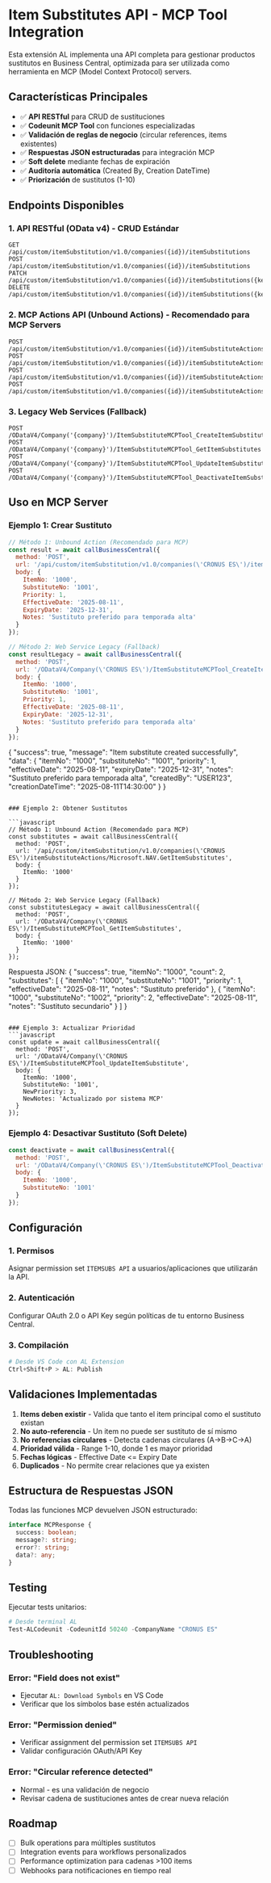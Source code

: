 # Item Substitutes API - MCP Tool Integration

Esta extensión AL implementa una API completa para gestionar productos sustitutos en Business Central, optimizada para ser utilizada como herramienta en MCP (Model Context Protocol) servers.

## Características Principales

- ✅ **API RESTful** para CRUD de sustituciones
- ✅ **Codeunit MCP Tool** con funciones especializadas
- ✅ **Validación de reglas de negocio** (circular references, items existentes)
- ✅ **Respuestas JSON estructuradas** para integración MCP
- ✅ **Soft delete** mediante fechas de expiración
- ✅ **Auditoría automática** (Created By, Creation DateTime)
- ✅ **Priorización** de sustitutos (1-10)

## Endpoints Disponibles

### 1. API RESTful (OData v4) - CRUD Estándar

```http
GET    /api/custom/itemSubstitution/v1.0/companies({id})/itemSubstitutions
POST   /api/custom/itemSubstitution/v1.0/companies({id})/itemSubstitutions
PATCH  /api/custom/itemSubstitution/v1.0/companies({id})/itemSubstitutions({keys})
DELETE /api/custom/itemSubstitution/v1.0/companies({id})/itemSubstitutions({keys})
```

### 2. MCP Actions API (Unbound Actions) - **Recomendado para MCP Servers**

```http
POST /api/custom/itemSubstitution/v1.0/companies({id})/itemSubstituteActions/Microsoft.NAV.CreateItemSubstitute
POST /api/custom/itemSubstitution/v1.0/companies({id})/itemSubstituteActions/Microsoft.NAV.GetItemSubstitutes  
POST /api/custom/itemSubstitution/v1.0/companies({id})/itemSubstituteActions/Microsoft.NAV.UpdateItemSubstitute
POST /api/custom/itemSubstitution/v1.0/companies({id})/itemSubstituteActions/Microsoft.NAV.DeactivateItemSubstitute
```

### 3. Legacy Web Services (Fallback)

```http
POST /ODataV4/Company('{company}')/ItemSubstituteMCPTool_CreateItemSubstitute
POST /ODataV4/Company('{company}')/ItemSubstituteMCPTool_GetItemSubstitutes
POST /ODataV4/Company('{company}')/ItemSubstituteMCPTool_UpdateItemSubstitute
POST /ODataV4/Company('{company}')/ItemSubstituteMCPTool_DeactivateItemSubstitute
```

## Uso en MCP Server

### Ejemplo 1: Crear Sustituto

```javascript
// Método 1: Unbound Action (Recomendado para MCP)
const result = await callBusinessCentral({
  method: 'POST',
  url: '/api/custom/itemSubstitution/v1.0/companies(\'CRONUS ES\')/itemSubstituteActions/Microsoft.NAV.CreateItemSubstitute',
  body: {
    ItemNo: '1000',
    SubstituteNo: '1001',
    Priority: 1,
    EffectiveDate: '2025-08-11',
    ExpiryDate: '2025-12-31',
    Notes: 'Sustituto preferido para temporada alta'
  }
});

// Método 2: Web Service Legacy (Fallback)
const resultLegacy = await callBusinessCentral({
  method: 'POST',
  url: '/ODataV4/Company(\'CRONUS ES\')/ItemSubstituteMCPTool_CreateItemSubstitute',
  body: {
    ItemNo: '1000',
    SubstituteNo: '1001',
    Priority: 1,
    EffectiveDate: '2025-08-11',
    ExpiryDate: '2025-12-31',
    Notes: 'Sustituto preferido para temporada alta'
  }
});
```
{
  "success": true,
  "message": "Item substitute created successfully",
  "data": {
    "itemNo": "1000",
    "substituteNo": "1001", 
    "priority": 1,
    "effectiveDate": "2025-08-11",
    "expiryDate": "2025-12-31",
    "notes": "Sustituto preferido para temporada alta",
    "createdBy": "USER123",
    "creationDateTime": "2025-08-11T14:30:00"
  }
}
```

### Ejemplo 2: Obtener Sustitutos

```javascript
// Método 1: Unbound Action (Recomendado para MCP)
const substitutes = await callBusinessCentral({
  method: 'POST',
  url: '/api/custom/itemSubstitution/v1.0/companies(\'CRONUS ES\')/itemSubstituteActions/Microsoft.NAV.GetItemSubstitutes',
  body: {
    ItemNo: '1000'
  }
});

// Método 2: Web Service Legacy (Fallback)
const substitutesLegacy = await callBusinessCentral({
  method: 'POST',
  url: '/ODataV4/Company(\'CRONUS ES\')/ItemSubstituteMCPTool_GetItemSubstitutes',
  body: {
    ItemNo: '1000'
  }
});
```

Respuesta JSON:
{
  "success": true,
  "itemNo": "1000",
  "count": 2,
  "substitutes": [
    {
      "itemNo": "1000",
      "substituteNo": "1001",
      "priority": 1,
      "effectiveDate": "2025-08-11",
      "notes": "Sustituto preferido"
    },
    {
      "itemNo": "1000", 
      "substituteNo": "1002",
      "priority": 2,
      "effectiveDate": "2025-08-11",
      "notes": "Sustituto secundario"
    }
  ]
}
```

### Ejemplo 3: Actualizar Prioridad
```javascript
const update = await callBusinessCentral({
  method: 'POST',
  url: '/ODataV4/Company(\'CRONUS ES\')/ItemSubstituteMCPTool_UpdateItemSubstitute',
  body: {
    ItemNo: '1000',
    SubstituteNo: '1001',
    NewPriority: 3,
    NewNotes: 'Actualizado por sistema MCP'
  }
});
```

### Ejemplo 4: Desactivar Sustituto (Soft Delete)
```javascript
const deactivate = await callBusinessCentral({
  method: 'POST',
  url: '/ODataV4/Company(\'CRONUS ES\')/ItemSubstituteMCPTool_DeactivateItemSubstitute',
  body: {
    ItemNo: '1000',
    SubstituteNo: '1001'
  }
});
```

## Configuración

### 1. Permisos
Asignar permission set `ITEMSUBS API` a usuarios/aplicaciones que utilizarán la API.

### 2. Autenticación
Configurar OAuth 2.0 o API Key según políticas de tu entorno Business Central.

### 3. Compilación
```powershell
# Desde VS Code con AL Extension
Ctrl+Shift+P > AL: Publish
```

## Validaciones Implementadas

1. **Items deben existir** - Valida que tanto el item principal como el sustituto existan
2. **No auto-referencia** - Un item no puede ser sustituto de sí mismo  
3. **No referencias circulares** - Detecta cadenas circulares (A→B→C→A)
4. **Prioridad válida** - Range 1-10, donde 1 es mayor prioridad
5. **Fechas lógicas** - Effective Date <= Expiry Date
6. **Duplicados** - No permite crear relaciones que ya existen

## Estructura de Respuestas JSON

Todas las funciones MCP devuelven JSON estructurado:

```typescript
interface MCPResponse {
  success: boolean;
  message?: string;
  error?: string;
  data?: any;
}
```

## Testing

Ejecutar tests unitarios:
```powershell
# Desde terminal AL
Test-ALCodeunit -CodeunitId 50240 -CompanyName "CRONUS ES"
```

## Troubleshooting

### Error: "Field does not exist"
- Ejecutar `AL: Download Symbols` en VS Code
- Verificar que los símbolos base estén actualizados

### Error: "Permission denied"
- Verificar assignment del permission set `ITEMSUBS API`
- Validar configuración OAuth/API Key

### Error: "Circular reference detected"
- Normal - es una validación de negocio
- Revisar cadena de sustituciones antes de crear nueva relación

## Roadmap

- [ ] Bulk operations para múltiples sustitutos
- [ ] Integration events para workflows personalizados  
- [ ] Performance optimization para cadenas >100 items
- [ ] Webhooks para notificaciones en tiempo real
